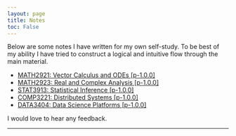 ```yaml
---
layout: page
title: Notes
toc: False
---
```


Below are some notes I have written for my own self-study. To be best of my ability I have tried to construct a logical and intuitive flow through the main material.

<ul>
    <li>
        <a href="/notes/vector_calc_odes.pdf">MATH2921: Vector Calculus and ODEs [p-1.0.0]</a>
    </li>
    <li>
        <a href="/notes/analysis.pdf">MATH2923: Real and Complex Analysis [p-1.0.0]</a>
    </li>
	<li>
 		<a href="/notes/statistical_inference.pdf">STAT3913: Statistical Inference [p-1.0.0]</a>
	</li>
    <li>
        <a href="https://github.com/jerry-ye-xu/CSnotes/tree/master/COMP3221_notes">COMP3221: Distributed Systems [p-1.0.0]</a>
    </li>
    <li>
        <a href="https://github.com/jerry-ye-xu/CSnotes/tree/master/DATA3404_notes">DATA3404: Data Science Platforms [p-1.0.0]</a>
    </li>

<!-- 	<li>
 		<a href="/notes/linear_algebra.pdf">MATH2922: Linear and Abstract Algebra (Advanced), Selected Topics [dh-1.0.0]</a>
	</li>
	<li>
 		<a href="/notes/algorithms.pdf">COMP3927: Algorithm Design (Advanced) Selected Topics [dh-1.0.0]</a>
	</li> -->
</ul>

I would love to hear any feedback. 

--- 
